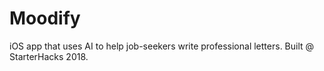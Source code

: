 # Moodify
iOS app that uses AI to help job-seekers write professional letters. Built @ StarterHacks 2018.
